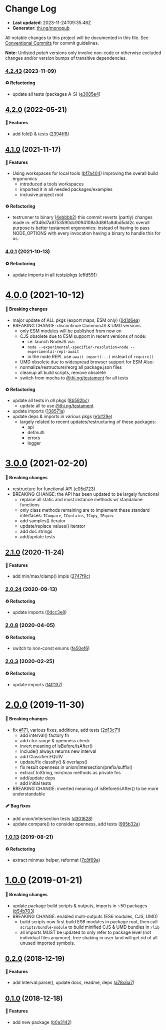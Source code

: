 # Change Log

- **Last updated**: 2023-11-24T09:35:46Z
- **Generator**: [thi.ng/monopub](https://thi.ng/monopub)

All notable changes to this project will be documented in this file.
See [Conventional Commits](https://conventionalcommits.org/) for commit guidelines.

**Note:** Unlisted _patch_ versions only involve non-code or otherwise excluded changes
and/or version bumps of transitive dependencies.

### [4.2.43](https://github.com/thi-ng/umbrella/tree/@thi.ng/intervals@4.2.43) (2023-11-09)

#### ♻️ Refactoring

- update all tests (packages A-S) ([e3085e4](https://github.com/thi-ng/umbrella/commit/e3085e4))

## [4.2.0](https://github.com/thi-ng/umbrella/tree/@thi.ng/intervals@4.2.0) (2022-05-21)

#### 🚀 Features

- add fold() & tests ([2394ff8](https://github.com/thi-ng/umbrella/commit/2394ff8))

## [4.1.0](https://github.com/thi-ng/umbrella/tree/@thi.ng/intervals@4.1.0) (2021-11-17)

#### 🚀 Features

- Using workspaces for local tools ([bf7a404](https://github.com/thi-ng/umbrella/commit/bf7a404))
  Improving the overall build ergonomics
  - introduced a tools workspaces
  - imported it in all needed packages/examples
  - inclusive project root

#### ♻️ Refactoring

- testrunner to binary ([4ebbbb2](https://github.com/thi-ng/umbrella/commit/4ebbbb2))
  this commit reverts (partly) changes made in:
  ef346d7a8753590dc9094108a3d861a8dbd5dd2c
  overall purpose is better testament ergonomics:
  instead of having to pass NODE_OPTIONS with every invocation
  having a binary to handle this for us.

### [4.0.1](https://github.com/thi-ng/umbrella/tree/@thi.ng/intervals@4.0.1) (2021-10-13)

#### ♻️ Refactoring

- update imports in all tests/pkgs ([effd591](https://github.com/thi-ng/umbrella/commit/effd591))

# [4.0.0](https://github.com/thi-ng/umbrella/tree/@thi.ng/intervals@4.0.0) (2021-10-12)

#### 🛑 Breaking changes

- major update of ALL pkgs (export maps, ESM only) ([0d1d6ea](https://github.com/thi-ng/umbrella/commit/0d1d6ea))
- BREAKING CHANGE: discontinue CommonJS & UMD versions
  - only ESM modules will be published from now on
  - CJS obsolete due to ESM support in recent versions of node:
    - i.e. launch NodeJS via:
    - `node --experimental-specifier-resolution=node --experimental-repl-await`
    - in the node REPL use `await import(...)` instead of `require()`
  - UMD obsolete due to widespread browser support for ESM
  Also:
  - normalize/restructure/reorg all package.json files
  - cleanup all build scripts, remove obsolete
  - switch from mocha to [@thi.ng/testament](https://github.com/thi-ng/umbrella/tree/main/packages/testament) for all tests

#### ♻️ Refactoring

- update all tests in _all_ pkgs ([8b582bc](https://github.com/thi-ng/umbrella/commit/8b582bc))
  - update all to use [@thi.ng/testament](https://github.com/thi-ng/umbrella/tree/main/packages/testament)
- update imports ([138571a](https://github.com/thi-ng/umbrella/commit/138571a))
- update deps & imports in various pkgs ([e1cf29e](https://github.com/thi-ng/umbrella/commit/e1cf29e))
  - largely related to recent updates/restructuring of these packages:
    - api
    - defmulti
    - errors
    - logger

# [3.0.0](https://github.com/thi-ng/umbrella/tree/@thi.ng/intervals@3.0.0) (2021-02-20)

#### 🛑 Breaking changes

- restructure for functional API ([e05d723](https://github.com/thi-ng/umbrella/commit/e05d723))
- BREAKING CHANGE: the API has been updated to be largely functional
  - replace all static and most instance methods w/ standalone functions
  - only class methods remaining are to implement these standard interfaces:
    `ICompare`, `IContains`, `ICopy`, `IEquiv`
  - add samples() iterator
  - update/replace values() iterator
  - add doc strings
  - add/update tests

## [2.1.0](https://github.com/thi-ng/umbrella/tree/@thi.ng/intervals@2.1.0) (2020-11-24)

#### 🚀 Features

- add min/max/clamp() impls ([2747f9c](https://github.com/thi-ng/umbrella/commit/2747f9c))

### [2.0.24](https://github.com/thi-ng/umbrella/tree/@thi.ng/intervals@2.0.24) (2020-09-13)

#### ♻️ Refactoring

- update imports ([0dcc3e8](https://github.com/thi-ng/umbrella/commit/0dcc3e8))

### [2.0.8](https://github.com/thi-ng/umbrella/tree/@thi.ng/intervals@2.0.8) (2020-04-05)

#### ♻️ Refactoring

- switch to non-const enums ([fe50ef6](https://github.com/thi-ng/umbrella/commit/fe50ef6))

### [2.0.3](https://github.com/thi-ng/umbrella/tree/@thi.ng/intervals@2.0.3) (2020-02-25)

#### ♻️ Refactoring

- update imports ([f4ff137](https://github.com/thi-ng/umbrella/commit/f4ff137))

# [2.0.0](https://github.com/thi-ng/umbrella/tree/@thi.ng/intervals@2.0.0) (2019-11-30)

#### 🛑 Breaking changes

- fix [#171](https://github.com/thi-ng/umbrella/issues/171), various fixes, additions, add tests ([2d13c71](https://github.com/thi-ng/umbrella/commit/2d13c71))
  - add interval() factory fn
  - add ctor range & openness check
  - invert meaning of isBefore/isAfter()
  - include() always returns new interval
  - add Classifier.EQUIV
  - update/fix classify() & overlaps()
  - fix result openness in union/intersection/prefix/suffix()
  - extract toString, min/max methods as private fns
  - add/update deps
  - add initial tests
- BREAKING CHANGE: inverted meaning of isBefore/isAfter() to be
  more understandable

#### 🩹 Bug fixes

- add union/intersection tests ([d301628](https://github.com/thi-ng/umbrella/commit/d301628))
- update compare() to consider openness, add tests ([995b32a](https://github.com/thi-ng/umbrella/commit/995b32a))

### [1.0.13](https://github.com/thi-ng/umbrella/tree/@thi.ng/intervals@1.0.13) (2019-08-21)

#### ♻️ Refactoring

- extract minmax helper, reformat ([7c8f69e](https://github.com/thi-ng/umbrella/commit/7c8f69e))

# [1.0.0](https://github.com/thi-ng/umbrella/tree/@thi.ng/intervals@1.0.0) (2019-01-21)

#### 🛑 Breaking changes

- update package build scripts & outputs, imports in ~50 packages ([b54b703](https://github.com/thi-ng/umbrella/commit/b54b703))
- BREAKING CHANGE: enabled multi-outputs (ES6 modules, CJS, UMD)
  - build scripts now first build ES6 modules in package root, then call
    `scripts/bundle-module` to build minified CJS & UMD bundles in `/lib`
  - all imports MUST be updated to only refer to package level
    (not individual files anymore). tree shaking in user land will get rid of
    all unused imported symbols.

## [0.2.0](https://github.com/thi-ng/umbrella/tree/@thi.ng/intervals@0.2.0) (2018-12-19)

#### 🚀 Features

- add Interval.parse(), update docs, readme, deps ([a78c6a7](https://github.com/thi-ng/umbrella/commit/a78c6a7))

## [0.1.0](https://github.com/thi-ng/umbrella/tree/@thi.ng/intervals@0.1.0) (2018-12-18)

#### 🚀 Features

- add new package ([b0a3142](https://github.com/thi-ng/umbrella/commit/b0a3142))

